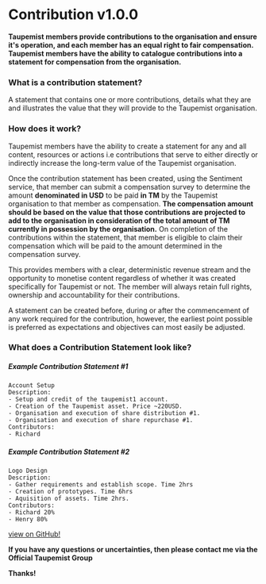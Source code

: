 # Contribution v1.0.0

**Taupemist members provide contributions to the organisation and ensure it's operation, and each member has an equal right to fair compensation. Taupemist members have the ability to catalogue contributions into a statement for compensation from the organisation.**

### What is a contribution statement?
A statement that contains one or more contributions, details what they are and illustrates the value that they will provide to the Taupemist organisation.

### How does it work?
Taupemist members have the ability to create a statement for any and all content, resources or actions i.e contributions that serve to either directly or indirectly increase the long-term value of the Taupemist organisation.

Once the contribution statement has been created, using the Sentiment service, that member can submit a compensation survey to determine the amount **denominated in USD** to be paid **in TM** by the Taupemist organisation to that member as compensation.
__The compensation amount should be based on the value that those contributions are projected to add to the organisation in consideration of the total amount of TM currently in possession by the organisation.__
On completion of the contributions within the statement, that member is eligible to claim their compensation which will be paid to the amount determined in the compensation survey.

This provides members with a clear, deterministic revenue stream and the opportunity to monetise content regardless of whether it was created specifically for Taupemist or not. The member will always retain full rights, ownership and accountability for their contributions.

A statement can be created before, during or after the commencement of any work required for the contribution, however, the earliest point possible is preferred as expectations and objectives can most easily be adjusted.

### What does a Contribution Statement look like?
##### Example Contribution Statement #1
```
Account Setup
Description:
- Setup and credit of the taupemist1 account.
- Creation of the Taupemist asset. Price ~220USD.
- Organisation and execution of share distribution #1.
- Organisation and execution of share repurchase #1.
Contributors:
- Richard
```
##### Example Contribution Statement #2
```
Logo Design
Description:
- Gather requirements and establish scope. Time 2hrs
- Creation of prototypes. Time 6hrs
- Aquisition of assets. Time 2hrs.
Contributors:
- Richard 20%
- Henry 80%
```

[view on GitHub!](https://github.com/TaupeMist/TaupeMist/blob/master/Contribution.md)

**If you have any questions or uncertainties, then please contact me via the Official Taupemist Group**

**Thanks!**
